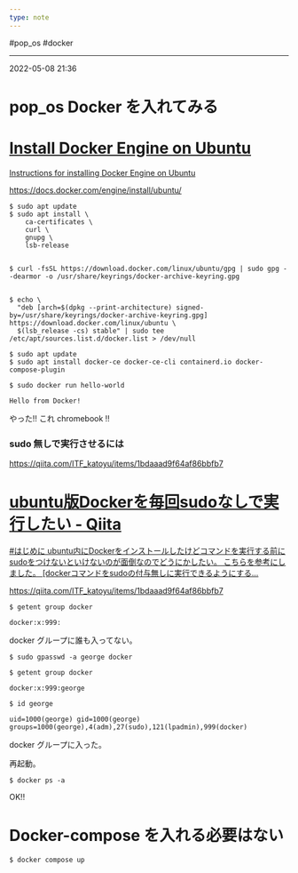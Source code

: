 ```yaml
---
type: note
---
```


#pop_os #docker

---
2022-05-08  21:36

# pop_os  Docker を入れてみる


<div class="rich-link-card-container"><a class="rich-link-card" href="https://docs.docker.com/engine/install/ubuntu/" target="_blank">
	<div class="rich-link-image-container">
		<div class="rich-link-image" style="background-image: url('https://docs.docker.com/images/docs@2x.png')">
	</div>
	</div>
	<div class="rich-link-card-text">
		<h1 class="rich-link-card-title">Install Docker Engine on Ubuntu</h1>
		<p class="rich-link-card-description">
		Instructions for installing Docker Engine on Ubuntu
		</p>
		<p class="rich-link-href">
		https://docs.docker.com/engine/install/ubuntu/
		</p>
	</div>
</a></div>



```shell
$ sudo apt update
$ sudo apt install \
    ca-certificates \
    curl \
    gnupg \
    lsb-release


$ curl -fsSL https://download.docker.com/linux/ubuntu/gpg | sudo gpg --dearmor -o /usr/share/keyrings/docker-archive-keyring.gpg


$ echo \
  "deb [arch=$(dpkg --print-architecture) signed-by=/usr/share/keyrings/docker-archive-keyring.gpg] https://download.docker.com/linux/ubuntu \
  $(lsb_release -cs) stable" | sudo tee /etc/apt/sources.list.d/docker.list > /dev/null
```

```shell
$ sudo apt update
$ sudo apt install docker-ce docker-ce-cli containerd.io docker-compose-plugin

$ sudo docker run hello-world

Hello from Docker!
```

やった!! 
これ chromebook !!

### sudo 無しで実行させるには

https://qiita.com/ITF_katoyu/items/1bdaaad9f64af86bbfb7
<div class="rich-link-card-container"><a class="rich-link-card" href="https://qiita.com/ITF_katoyu/items/1bdaaad9f64af86bbfb7" target="_blank">
	<div class="rich-link-image-container">
		<div class="rich-link-image" style="background-image: url('https://qiita-user-contents.imgix.net/https%3A%2F%2Fcdn.qiita.com%2Fassets%2Fpublic%2Farticle-ogp-background-9f5428127621718a910c8b63951390ad.png?ixlib=rb-4.0.0&w=1200&mark64=aHR0cHM6Ly9xaWl0YS11c2VyLWNvbnRlbnRzLmltZ2l4Lm5ldC9-dGV4dD9peGxpYj1yYi00LjAuMCZ3PTkxNiZ0eHQ9dWJ1bnR1JUU3JTg5JTg4RG9ja2VyJUUzJTgyJTkyJUU2JUFGJThFJUU1JTlCJTlFc3VkbyVFMyU4MSVBQSVFMyU4MSU5NyVFMyU4MSVBNyVFNSVBRSU5RiVFOCVBMSU4QyVFMyU4MSU5NyVFMyU4MSU5RiVFMyU4MSU4NCZ0eHQtY29sb3I9JTIzMjEyMTIxJnR4dC1mb250PUhpcmFnaW5vJTIwU2FucyUyMFc2JnR4dC1zaXplPTU2JnR4dC1jbGlwPWVsbGlwc2lzJnR4dC1hbGlnbj1sZWZ0JTJDdG9wJnM9NTUxMWY4MzYyYmM1OTNmMTA3NDBiNDkwZWVmZjk3M2Y&mark-x=142&mark-y=112&blend64=aHR0cHM6Ly9xaWl0YS11c2VyLWNvbnRlbnRzLmltZ2l4Lm5ldC9-dGV4dD9peGxpYj1yYi00LjAuMCZ3PTYxNiZ0eHQ9JTQwSVRGX2thdG95dSZ0eHQtY29sb3I9JTIzMjEyMTIxJnR4dC1mb250PUhpcmFnaW5vJTIwU2FucyUyMFc2JnR4dC1zaXplPTM2JnR4dC1hbGlnbj1sZWZ0JTJDdG9wJnM9NzQ1MTU4NDYwYjI0MTE0NzRjMjVkM2MyNWQ3NzRlNjE&blend-x=142&blend-y=491&blend-mode=normal&s=b29bcc4e8bbb3e70b3d2ce2cdff550fb')">
	</div>
	</div>
	<div class="rich-link-card-text">
		<h1 class="rich-link-card-title">ubuntu版Dockerを毎回sudoなしで実行したい - Qiita</h1>
		<p class="rich-link-card-description">
		#はじめに ubuntu内にDockerをインストールしたけどコマンドを実行する前にsudoをつけないといけないのが面倒なのでどうにかしたい。 こちらを参考にしました。 [dockerコマンドをsudoの付与無しに実行できるようにする...
		</p>
		<p class="rich-link-href">
		https://qiita.com/ITF_katoyu/items/1bdaaad9f64af86bbfb7
		</p>
	</div>
</a></div>


```shell
$ getent group docker

docker:x:999:
```

docker グループに誰も入ってない。

```shell
$ sudo gpasswd -a george docker

$ getent group docker

docker:x:999:george

$ id george

uid=1000(george) gid=1000(george) groups=1000(george),4(adm),27(sudo),121(lpadmin),999(docker)
```

docker グループに入った。

再起動。

```shell
$ docker ps -a

```

OK!!

# Docker-compose を入れる必要はない

```shell
$ docker compose up
```





